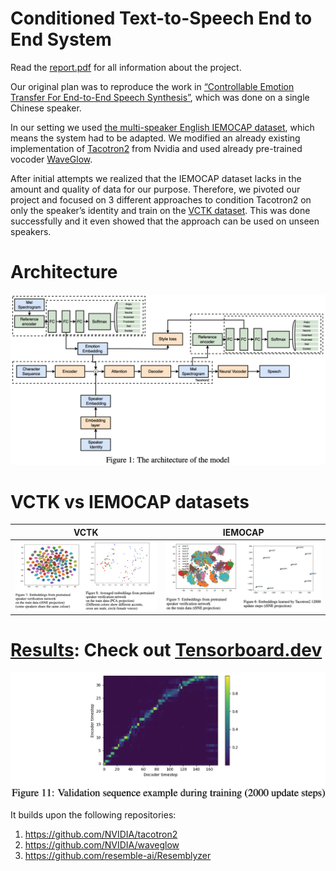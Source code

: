 # Conditioned Text-to-Speech End to End System
Read the [report.pdf](report.pdf) for all information about the project.

Our original plan was to reproduce the work in [“Controllable Emotion Transfer For End-to-End Speech Synthesis”](https://ieeexplore.ieee.org/document/9362069), which was done on a single Chinese speaker.

In our setting we used [the multi-speaker English IEMOCAP dataset](https://sail.usc.edu/iemocap/), which means
the system had to be adapted. We modified an already existing implementation of [Tacotron2](https://github.com/NVIDIA/tacotron2) from Nvidia and used already pre-trained vocoder [WaveGlow](https://github.com/NVIDIA/waveglow/tree/5bc2a53e20b3b533362f974cfa1ea0267ae1c2b1).

After initial attempts we realized that the IEMOCAP dataset lacks in the amount
and quality of data for our purpose. Therefore, we pivoted our project and focused
on 3 different approaches to condition Tacotron2 on only the speaker’s identity and
train on the [VCTK dataset](https://datashare.ed.ac.uk/handle/10283/2950). This was done successfully and it even showed
that the approach can be used on unseen speakers.

# Architecture
![](img/arch.png)

# VCTK vs IEMOCAP datasets
| VCTK   | IEMOCAP
|-----| -------- |
| ![](img/vctk-embeddings.png)  | ![](img/iemocap-embeddings.png) |

# [Results](report.pdf): Check out [Tensorboard.dev](https://tensorboard.dev/experiment/vcappjUrQdin2D8aiaPVaA/)
![](img/alignment.png)

It builds upon the following repositories:
1. https://github.com/NVIDIA/tacotron2
2. https://github.com/NVIDIA/waveglow 
3. https://github.com/resemble-ai/Resemblyzer